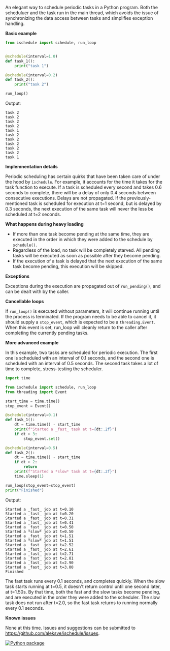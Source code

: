 An elegant way to schedule periodic tasks in a Python program. Both the scheduluer and the task run in the main thread, which avoids the issue of synchronizing the data access between tasks and simplifies exception handling.

**Basic example**

```python
from ischedule import schedule, run_loop


@schedule(interval=1.0)
def task_1():
    print("task 1")

@schedule(interval=0.2)
def task_2():
    print("task 2")

run_loop()
```
Output:
```text
task 2
task 2
task 2
task 2
task 1
task 2
task 2
task 2
task 2
task 2
task 1
```

**Implemnentation details**

Periodic scheduling has certain quirks that have been taken care of under the hood by ```ischedule```. For example, it accounts for the time it takes for the task function to execute. If a task is scheduled every second and takes 0.6 seconds to complete, there will be a delay of only 0.4 seconds between consecutive executions.  Delays are not propagated. If the previously-mentioned task is scheduled for execution at t=1 second, but is delayed by 0.3 seconds, the next execution of the same task will never the less be scheduled at t=2 seconds. 

**What happens during heavy loading**

* If more than one task become pending at the same time, they are executed in the order in which they were added to the schedule by `schedule()`.
* Regardless of the load, no task will be completely starved. All pending tasks will be executed as soon as possible after they become pending.
* If the execution of a task is delayed that the next execution of the same task become pending, this execution will be skipped.

**Exceptions**

Exceptions during the execution are propagated out of `run_pending()`, and can be dealt with by the caller.

**Cancellable loops**

If `run_loop()` is executed without parameters, it will continue running until the process is terminated. If the program needs to be able to cancel it, it should supply a `stop_event`, which is expected to be a `threading.Event`. When this event is set, run_loop will cleanly return to the caller after completing the currently pending tasks.

**More advanced example**

In this example, two tasks are scheduled for periodic execution. The first one is scheduled with an interval of 0.1 seconds, and the second one is scheduled with an interval of 0.5 seconds. The second task takes a lot of time to complete, stress-testing the scheduler.

```python
import time

from ischedule import schedule, run_loop
from threading import Event

start_time = time.time()
stop_event = Event()

@schedule(interval=0.1)
def task_1():
    dt = time.time() - start_time
    print(f"Started a _fast_ task at t={dt:.2f}")
    if dt > 3:
        stop_event.set()

@schedule(interval=0.5)
def task_2():
    dt = time.time() - start_time
    if dt > 2:
        return
    print(f"Started a *slow* task at t={dt:.2f}")
    time.sleep(1)

run_loop(stop_event=stop_event)
print("Finished")
```
Output:
```
Started a _fast_ job at t=0.10
Started a _fast_ job at t=0.20
Started a _fast_ job at t=0.31
Started a _fast_ job at t=0.41
Started a _fast_ job at t=0.50
Started a *slow* job at t=0.50
Started a _fast_ job at t=1.51
Started a *slow* job at t=1.51
Started a _fast_ job at t=2.52
Started a _fast_ job at t=2.61
Started a _fast_ job at t=2.71
Started a _fast_ job at t=2.81
Started a _fast_ job at t=2.90
Started a _fast_ job at t=3.00
Finished
```
The fast task runs every 0.1 seconds, and completes quickly. When the slow task starts running at t=0.5, it doesn't return control until one second later, at t=1.50s. By that time, both the fast and the slow tasks become pending, and are executed in the order they were added to the scheduler. The slow task does not run after t=2.0, so the fast task returns to running normally every 0.1 seconds.



**Known issues**

None at this time. Issues and suggestions can be submitted to https://github.com/aleksve/ischedule/issues.

[![Python package](https://github.com/aleksve/ischedule/actions/workflows/python-package.yml/badge.svg)](https://github.com/aleksve/ischedule/actions/workflows/python-package.yml)
